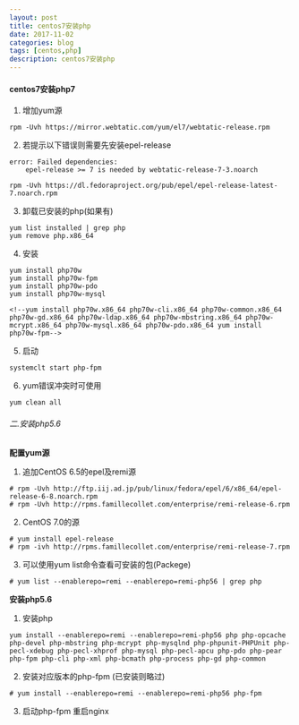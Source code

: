 ```yaml
---
layout: post
title: centos7安装php
date: 2017-11-02
categories: blog
tags: [centos,php]
description: centos7安装php
---
```



#### centos7安装php7

1. 增加yum源
```
rpm -Uvh https://mirror.webtatic.com/yum/el7/webtatic-release.rpm
```

2. 若提示以下错误则需要先安装epel-release 

```
error: Failed dependencies:
	epel-release >= 7 is needed by webtatic-release-7-3.noarch
```
```
rpm -Uvh https://dl.fedoraproject.org/pub/epel/epel-release-latest-7.noarch.rpm
```

3. 卸载已安装的php(如果有)

```
yum list installed | grep php
yum remove php.x86_64
```
4. 安装

```
yum install php70w
yum install php70w-fpm
yum install php70w-pdo
yum install php70w-mysql

<!--yum install php70w.x86_64 php70w-cli.x86_64 php70w-common.x86_64 php70w-gd.x86_64 php70w-ldap.x86_64 php70w-mbstring.x86_64 php70w-mcrypt.x86_64 php70w-mysql.x86_64 php70w-pdo.x86_64 yum install php70w-fpm-->
```

5. 启动
```
systemclt start php-fpm
```

6. yum错误冲突时可使用

```
yum clean all
```

###### 二.安装php5.6

**配置yum源**

1. 追加CentOS 6.5的epel及remi源

```
# rpm -Uvh http://ftp.iij.ad.jp/pub/linux/fedora/epel/6/x86_64/epel-release-6-8.noarch.rpm 
# rpm -Uvh http://rpms.famillecollet.com/enterprise/remi-release-6.rpm
```
2. CentOS 7.0的源

```
# yum install epel-release
# rpm -ivh http://rpms.famillecollet.com/enterprise/remi-release-7.rpm
```
3. 可以使用yum list命令查看可安装的包(Packege)


```
# yum list --enablerepo=remi --enablerepo=remi-php56 | grep php
```


**安装php5.6**

1. 安装php

```
yum install --enablerepo=remi --enablerepo=remi-php56 php php-opcache php-devel php-mbstring php-mcrypt php-mysqlnd php-phpunit-PHPUnit php-pecl-xdebug php-pecl-xhprof php-mysql php-pecl-apcu php-pdo php-pear php-fpm php-cli php-xml php-bcmath php-process php-gd php-common
```

2. 安装对应版本的php-fpm (已安装则略过)

```
# yum install --enablerepo=remi --enablerepo=remi-php56 php-fpm
```

3. 启动php-fpm 重启nginx